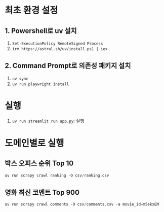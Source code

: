 # 최초 환경 설정
## 1. Powershell로 uv 설치
1. `Set-ExecutionPolicy RemoteSigned Process`
2. `irm https://astral.sh/uv/install.ps1 | iex`

## 2. Command Prompt로 의존성 패키지 설치
1. `uv sync`
2. `uv run playwright install`

# 실행
1. `uv run streamlit run app.py`: 실행

# 도메인별로 실행
## 박스 오피스 순위 Top 10
```python
uv run scrapy crawl ranking -O csv/ranking.csv
```
## 영화 최신 코멘트 Top 900
```python
uv run scrapy crawl comments -O csv/comments.csv -a movie_id=m5ekxEM
```
